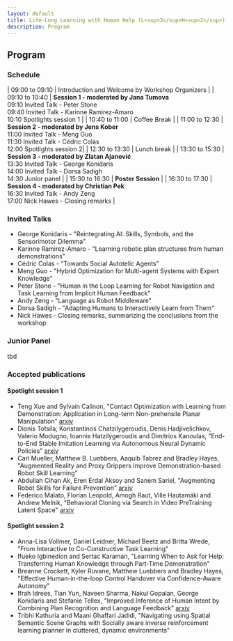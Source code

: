 ```yaml
---
layout: default
title: Life-Long Learning with Human Help (L<sup>3</sup>H<sup>2</sup>)
description: Program
---
```


## Program

### Schedule

| 09:00 to 09:10 | Introduction and Welcome by Workshop Organizers                                  | 
| 09:10 to 10:40 | **Session 1 - moderated by Jana Tumova** <br> 09:10 Invited Talk - Peter Stone  <br> 09:40 Invited Talk - Karinne Ramirez-Amaro  <br> 10:10 Spotlights session 1 |
| 10:40 to 11:00 | Coffee Break                                                                                 |
| 11:00 to 12:30 | **Session 2 - moderated by Jens Kober** <br> 11:00 Invited Talk - Meng Guo <br>  11:30 Invited Talk - Cédric Colas <br> 12:00 Spotlights session 2|
| 12:30 to 13:30 | Lunch break |
| 13:30 to 15:30 | **Session 3 - moderated by Zlatan Ajanović** <br> 13:30 Invited Talk - George Konidaris <br> 14:00 Invited Talk - Dorsa Sadigh  <br> 14:30 Junior panel  |
| 15:30 to 16:30 | **Poster Session**                                     |
| 16:30 to 17:30 | **Session 4 - moderated by Christian Pek**  <br> 16:30 Invited Talk - Andy Zeng <br> 17:00  Nick Hawes - Closing remarks                                      |



### Invited Talks


- George Konidaris - "Reintegrating AI: Skills, Symbols, and the Sensorimotor Dilemma"
- Karinne Ramirez-Amaro - "Learning robotic plan structures from human demonstrations"
- Cédric Colas - "Towards Social Autotelic Agents"
- Meng Guo - "Hybrid Optimization for Multi-agent Systems with Expert Knowledge"
- Peter Stone - "Human in the Loop Learning for Robot Navigation and Task Learning from Implicit Human Feedback"
- Andy Zeng - "Language as Robot Middleware"
- Dorsa Sadigh - "Adapting Humans to Interactively Learn from Them"
- Nick Hawes - Closing remarks, summarizing the conclusions from the workshop


### Junior Panel

tbd




### Accepted publications

#### Spotlight session 1

- Teng Xue and Sylvain Calinon, "Contact Optimization with Learning from Demonstration: Application in Long-term Non-prehensile Planar Manipulation" [arxiv](http://arxiv.org/abs/2305.11835)
- Dionis Totsila, Konstantinos Chatzilygeroudis, Denis Hadjivelichkov, Valerio Modugno, Ioannis Hatzilygeroudis and Dimitrios Kanoulas, "End-to-End Stable Imitation Learning via Autonomous Neural Dynamic Policies" [arxiv](https://arxiv.org/abs/2305.12886)
- Carl Mueller, Matthew B. Luebbers, Aaquib Tabrez and Bradley Hayes, "Augmented Reality and Proxy Grippers Improve Demonstration-based Robot Skill Learning"
- Abdullah Cihan Ak, Eren Erdal Aksoy and Sanem Sariel, "Augmenting Robot Skills for Failure Prevention" [arxiv](https://arxiv.org/abs/2305.02807)
- Federico Malato, Florian Leopold, Amogh Raut, Ville Hautamäki and Andrew Melnik, "Behavioral Cloning via Search in Video PreTraining Latent Space" [arxiv](https://arxiv.org/abs/2212.13326)

#### Spotlight session 2

- Anna-Lisa Vollmer, Daniel Leidner, Michael Beetz and Britta Wrede, "From Interactive to Co-Constructive Task Learning"
- Ifueko Igbinedion and Sertac Karaman, "Learning When to Ask for Help: Transferring Human Knowledge through Part-Time Demonstration"
- Breanne Crockett, Kyler Ruvane, Matthew Luebbers and Bradley Hayes, "Effective Human-in-the-loop Control Handover via Confidence-Aware Autonomy"
- Ifrah Idrees, Tian Yun, Naveen Sharma, Nakul Gopalan, George Konidaris and Stefanie Tellex, "Improved Inference of Human Intent by Combining Plan Recognition and Language Feedback" [arxiv](https://urldefense.com/v3/__https://drive.google.com/file/d/1tjHGXlRQRmIsrnyFZViT0kGrTCZH1xIz/view?usp=sharing__;!!PAKc-5URQlI!49assJ4QFNE2T-LxbM9OGT9-jBKKzAE5vBZ1bTliXbG5tjj5yfmENJgYBw_XgIgzmehIaYEazbbIAdFx$)
- Tribhi Kathuria and Maani Ghaffari Jadidi, "Navigating using Spatial Semantic Scene Graphs with Socially aware inverse reinforcement learning planner in cluttered, dynamic environments"